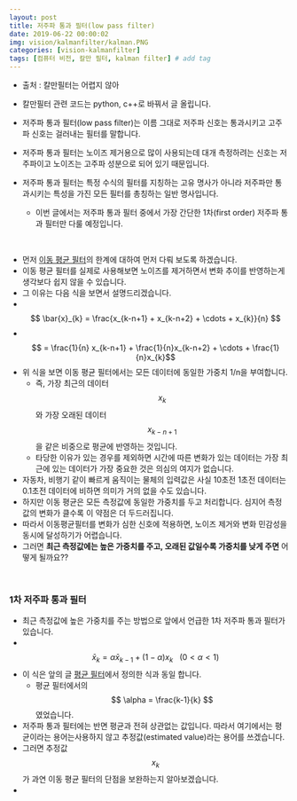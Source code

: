 ```yaml
---
layout: post
title: 저주파 통과 필터(low pass filter)
date: 2019-06-22 00:00:02
img: vision/kalmanfilter/kalman.PNG
categories: [vision-kalmanfilter] 
tags: [컴퓨터 비전, 칼만 필터, kalman filter] # add tag
---
```


- 출처 : 칼만필터는 어렵지 않아
- 칼만필터 관련 코드는 python, c++로 바꿔서 글 올립니다.

- 저주파 통과 필터(low pass filter)는 이름 그대로 저주파 신호는 통과시키고 고주파 신호는 걸러내는 필터를 말합니다.
- 저주파 통과 필터는 노이즈 제거용으로 많이 사용되는데 대개 측정하려는 신호는 저주파이고 노이즈는 고주파 성분으로 되어 있기 때문입니다.
- 저주파 통과 필터는 특정 수식의 필터를 지칭하는 고유 명사가 아니라 저주파만 통과시키는 특성을 가진 모든 필터를 총칭하는 일반 명사입니다.
    - 이번 글에서는 저주파 통과 필터 중에서 가장 간단한 1차(first order) 저주파 통과 필터만 다룰 예정입니다.

<br>

- 먼저 [이동 평균 필터](https://gaussian37.github.io/vision-kalmanfilter-moving-average/)의 한계에 대하여 먼저 다뤄 보도록 하겠습니다.
- 이동 평균 필터를 실제로 사용해보면 노이즈를 제거하면서 변화 추이를 반영하는게 생각보다 쉽지 않을 수 있습니다.
- 그 이유는 다음 식을 보면서 설명드리겠습니다.
- 　$$ \bar{x}_{k} = \frac{x_{k-n+1} + x_{k-n+2} + \cdots + x_{k}}{n} $$
- 　$$ = \frac{1}{n} x_{k-n+1} + \frac{1}{n}x_{k-n+2} + \cdots + \frac{1}{n}x_{k}$$
- 위 식을 보면 이동 평균 필터에서는 모든 데이터에 동일한 가중치 1/n을 부여합니다.
    - 즉, 가장 최근의 데이터 $$ x_{k} $$와 가장 오래된 데이터 $$ x_{k-n+1} $$을 같은 비중으로 평균에 반영하는 것입니다.
    - 타당한 이유가 있는 경우를 제외하면 시간에 따른 변화가 있는 데이터는 가장 최근에 있는 데이터가 가장 중요한 것은 의심의 여지가 없습니다.
- 자동차, 비행기 같이 빠르게 움직이는 물체의 입력값은 사실 10초전 1초전 데이터는 0.1초전 데이터에 비하면 의미가 거의 없을 수도 있습니다.
- 하지만 이동 평균은 모든 측정값에 동일한 가중치를 두고 처리합니다. 심지어 측정값의 변화가 클수록 이 약점은 더 두드러집니다.
- 따라서 이동평균필터를 변화가 심한 신호에 적용하면, 노이즈 제거와 변화 민감성을 동시에 달성하기가 어렵습니다.
- 그러면 **최근 측정값에는 높은 가중치를 주고, 오래된 값일수록 가중치를 낮게 주면** 어떻게 될까요??

<br>

### 1차 저주파 통과 필터

- 최근 측정값에 높은 가중치를 주는 방법으로 앞에서 언급한 1차 저주파 통과 필터가 있습니다.
- 　$$ \bar{x}_{k} = \alpha \bar{x}_{k-1}+ (1-\alpha)x_{k} \ \ \ (0 \lt \alpha \lt 1) $$ 
-  이 식은 앞의 글 [평균 필터](https://gaussian37.github.io/vision-kalmanfilter-average-filter/)에서 정의한 식과 동일 합니다.
    - 평균 필터에서의 $$ \alpha  = \frac{k-1}{k} $$ 였었습니다.
- 저주파 통과 필터에는 반면 평균과 전혀 상관없는 값입니다. 따라서 여기에서는 평균이라는 용어는사용하지 않고 추정값(estimated value)라는 용어를 쓰겠습니다.
- 그러면 추정값 $$ x_{k} $$가 과연 이동 평균 필터의 단점을 보완하는지 알아보겠습니다.
- 　$$ $$


 





